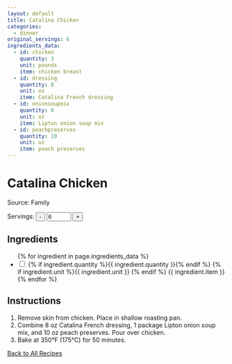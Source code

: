 ```yaml
---
layout: default
title: Catalina Chicken 
categories:
  - dinner
original_servings: 6
ingredients_data:
  - id: chicken
    quantity: 3
    unit: pounds
    item: chicken breast
  - id: dressing
    quantity: 8
    unit: oz
    item: Catalina French dressing
  - id: onionsoupmix
    quantity: 8
    unit: oz
    item: Lipton onion soup mix
  - id: peachpreserves
    quantity: 10
    unit: oz
    item: peach preserves
---
```


# Catalina Chicken

<p>
  Source: Family
</p>

<div class="servings-spinner-container">
    <label for="servings-input">Servings:</label>
    <button id="decrease-servings">-</button>
    <input type="number" id="servings-input" value="6" min="1" max="99">
    <button id="increase-servings">+</button>
</div>

## Ingredients

<ul class="ingredient-list">
  {% for ingredient in page.ingredients_data %}
  <li data-ingredient-id="{{ ingredient.id }}" data-original-quantity="{{ ingredient.quantity }}">
    <input type="checkbox" id="ingredient{{ forloop.index }}" name="ingredient{{ forloop.index }}">
    <label for="ingredient{{ forloop.index }}">
      <span class="ingredient-quantity">
        {% if ingredient.quantity %}{{ ingredient.quantity }}{% endif %}
      </span>
      {% if ingredient.unit %}{{ ingredient.unit }} {% endif %}
      <span class="ingredient-item">{{ ingredient.item }}</span>
    </label>
  </li>
  {% endfor %}
</ul>

## Instructions
1. Remove skin from chicken. Place in shallow roasting pan.
2. Combine 
   <span class="inst-quantity" data-ingredient-id="dressing">8</span> oz Catalina French dressing, 
   <span class="inst-quantity" data-ingredient-id="onionsoupmix">1</span> package Lipton onion soup mix, and
   <span class="inst-quantity" data-ingredient-id="peachpreserves">10</span> oz peach preserves. Pour over chicken.
3. Bake at 350°F (175°C) for 50 minutes.



[Back to All Recipes](/recipes/)
